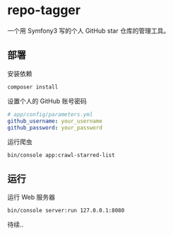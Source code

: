 repo-tagger
===========

一个用 Symfony3 写的个人 GitHub star 仓库的管理工具。

## 部署
安装依赖
````
composer install
````

设置个人的 GitHub 账号密码
````yaml
# app/config/parameters.yml
github_username: your_username
github_password: your_password
````

运行爬虫
````
bin/console app:crawl-starred-list
````

## 运行
运行 Web 服务器
````
bin/console server:run 127.0.0.1:8080
````

待续..
